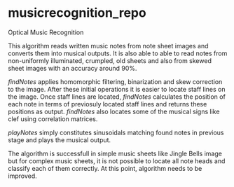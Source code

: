 # musicrecognition_repo
Optical Music Recognition

This algorithm reads written music notes from note sheet images and converts them into musical outputs.
It is also able to able to read notes from non-uniformly illuminated, crumpled, old sheets and also from skewed sheet images with an accuracy around 90%.

*findNotes* applies homomorphic filtering, binarization and skew correction to the image. After these initial operations it is easier to locate staff lines on the image. Once staff lines are located, *findNotes* calculates the position of each note in terms of previosuly located staff lines and returns these positions as output. *findNotes* also locates some of the musical signs like clef using correlation matrices.

*playNotes* simply constitutes sinusoidals matching found notes in previous stage and plays the musical output.

The algorithm is successfull in simple music sheets like Jingle Bells image but for complex music sheets, it is not possible to locate all note heads and classify each of them correctly. At this point, algorithm needs to be improved. 
